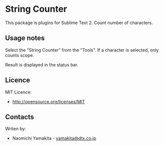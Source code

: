 String Counter
==============
This package is plugins for Sublime Text 2.
Count number of characters.

Usage notes
-----------
Select the "String Counter" from the "Tools".
If a character is selected, only counts scope.

Result is displayed in the status bar.

Licence
-------
MIT Licence:
 * http://opensource.org/licenses/MIT

Contacts
--------
Writen by:
 * Naomichi Yamakita - yamakita@dtx.co.jp
